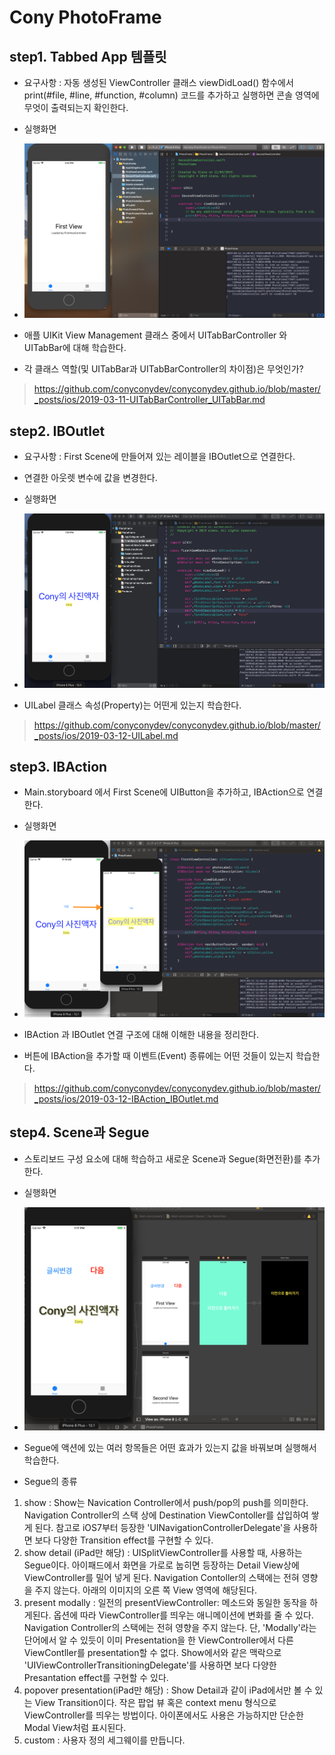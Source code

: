 # Cony PhotoFrame



## step1. Tabbed App 템플릿
- 요구사항 : 자동 생성된 ViewController 클래스 viewDidLoad() 함수에서 print(#file, #line, #function, #column) 코드를 추가하고 실행하면 콘솔 영역에 무엇이 출력되는지 확인한다.
- 실행화면
- ![screensh_step1](./img/step1.png)

- 애플 UIKit View Management 클래스 중에서 UITabBarController 와 UITabBar에 대해 학습한다.
- 각 클래스 역할(및 UITabBar과 UITabBarController의 차이점)은 무엇인가?
> https://github.com/conyconydev/conyconydev.github.io/blob/master/_posts/ios/2019-03-11-UITabBarController_UITabBar.md

## step2. IBOutlet
- 요구사항 : First Scene에 만들어져 있는 레이블을 IBOutlet으로 연결한다.
- 연결한 아웃렛 변수에 값을 변경한다.
- 실행화면
- ![screemsh_step2](./img/step2.png)

- UILabel 클래스 속성(Property)는 어떤게 있는지 학습한다.
>https://github.com/conyconydev/conyconydev.github.io/blob/master/_posts/ios/2019-03-12-UILabel.md

## step3. IBAction
- Main.storyboard 에서 First Scene에 UIButton을 추가하고, IBAction으로 연결한다.
- 실행화면
- ![screemsh_step3](./img/step3.png)

- IBAction 과 IBOutlet 연결 구조에 대해 이해한 내용을 정리한다.
- 버튼에 IBAction을 추가할 때 이벤트(Event) 종류에는 어떤 것들이 있는지 학습한다.
> https://github.com/conyconydev/conyconydev.github.io/blob/master/_posts/ios/2019-03-12-IBAction_IBOutlet.md

## step4. Scene과 Segue
  - 스토리보드 구성 요소에 대해 학습하고 새로운 Scene과 Segue(화면전환)를 추가한다.
- 실행화면
- ![screemsh_step4](./img/step4.png)

- Segue에 액션에 있는 여러 항목들은 어떤 효과가 있는지 값을 바꿔보며 실행해서 학습한다.
- Segue의 종류
1. show : Show는 Navication Controller에서 push/pop의 push를 의미한다. Navigation Controller의 스택 상에 Destination ViewContoller를 삽입하여 쌓게 된다. 참고로 iOS7부터 등장한 'UINavigationControllerDelegate'을 사용하면 보다 다양한 Transition effect를 구현할 수 있다.
2. show detail (iPad만 해당) : UISplitViewController를 사용할 때, 사용하는 Segue이다. 아이패드에서 화면을 가로로 눕히면 등장하는 Detail View상에 ViewController를 밀어 넣게 된다. Navigation Contoller의 스택에는 전혀 영향을 주지 않는다. 아래의 이미지의 오른 쪽 View 영역에 해당된다.
3. present modally : 일전의 presentViewController: 메소드와 동일한 동작을 하게된다. 옵션에 따라 ViewController를 띄우는 애니메이션에 변화를 줄 수 있다. Navigation Controller의 스택에는 전혀 영향을 주지 않는다. 단, 'Modally'라는 단어에서 알 수 있듯이 이미 Presentation을 한 ViewController에서 다른 ViewContller를 presentation할 수 없다. Show에서와 같은 맥락으로 'UIViewControllerTransitioningDelegate'를 사용하면 보다 다양한 Presantation effect를 구현할 수 있다.
4. popover presentation(iPad만 해당) : Show Detail과 같이 iPad에서만 볼 수 있는 View Transition이다. 작은 팝업 뷰 혹은 context menu 형식으로 ViewController를 띄우는 방법이다. 아이폰에서도 사용은 가능하지만 단순한 Modal View처럼 표시된다.
5. custom : 사용자 정의 세그웨이를 만듭니다.
